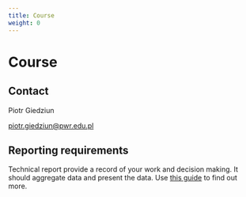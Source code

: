 ```yaml
---
title: Course
weight: 0
---
```


# Course

## Contact

Piotr Giedziun

piotr.giedziun@pwr.edu.pl

## Reporting requirements

Technical report provide a record of your work and decision making. It should aggregate data and present the data. Use [this guide](https://students.unimelb.edu.au/academic-skills/explore-our-resources/report-writing/technical-report-writing) to find out more.
